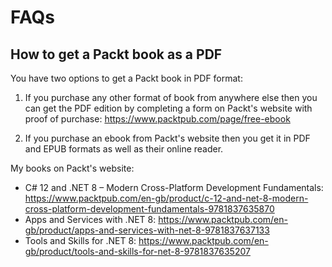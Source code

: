 # FAQs

## How to get a Packt book as a PDF

You have two options to get a Packt book in PDF format:

1. If you purchase any other format of book from anywhere else then you can get the PDF edition by completing a form on Packt's website with proof of purchase: https://www.packtpub.com/page/free-ebook

2. If you purchase an ebook from Packt's website then you get it in PDF and EPUB formats as well as their online reader. 
 
My books on Packt's website:
- C# 12 and .NET 8 – Modern Cross-Platform Development Fundamentals: https://www.packtpub.com/en-gb/product/c-12-and-net-8-modern-cross-platform-development-fundamentals-9781837635870
- Apps and Services with .NET 8: https://www.packtpub.com/en-gb/product/apps-and-services-with-net-8-9781837637133
- Tools and Skills for .NET 8: https://www.packtpub.com/en-gb/product/tools-and-skills-for-net-8-9781837635207
